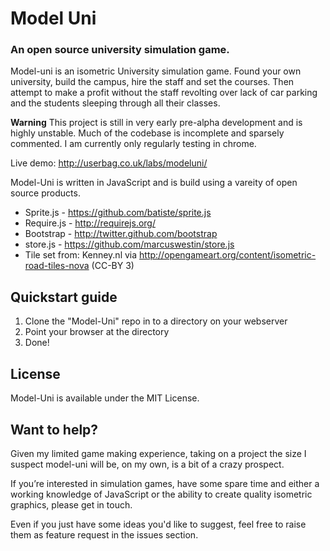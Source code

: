 # Model Uni
### An open source university simulation game.

Model-uni is an isometric University simulation game. Found your own university, build the campus, hire the staff and set the courses. Then attempt to make a profit without the staff revolting over lack of car parking and the students sleeping through all their classes.

**Warning** This project is still in very early pre-alpha development and is highly unstable. Much of the codebase is incomplete and sparsely commented. I am currently only regularly testing in chrome.

Live demo: http://userbag.co.uk/labs/modeluni/

Model-Uni is written in JavaScript and is build using a vareity of open source products.

* Sprite.js - https://github.com/batiste/sprite.js
* Require.js - http://requirejs.org/
* Bootstrap - http://twitter.github.com/bootstrap
* store.js - https://github.com/marcuswestin/store.js
* Tile set from: Kenney.nl via http://opengameart.org/content/isometric-road-tiles-nova (CC-BY 3)

## Quickstart guide

1. Clone the "Model-Uni" repo in to a directory on your webserver
2. Point your browser at the directory
3. Done!

## License
Model-Uni is available under the MIT License.

## Want to help?

Given my limited game making experience, taking on a project the size I suspect model-uni will be, on my own, is a bit of a crazy prospect. 

If you’re interested in simulation games, have some spare time and either a working knowledge of JavaScript or the ability to create quality isometric graphics, please get in touch.

Even if you just have some ideas you'd like to suggest, feel free to raise them as feature request in the issues section.